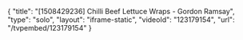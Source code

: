 {
    "title": "[1508429236] Chilli Beef Lettuce Wraps - Gordon Ramsay",
    "type": "solo",
    "layout": "iframe-static",
    "videoId": "123179154",
    "url": "\/tvpembed\/123179154"
}